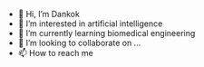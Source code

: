 - 👋 Hi, I’m Dankok
- 👀 I’m interested in artificial intelligence
- 🌱 I’m currently learning biomedical engineering
- 💞️ I’m looking to collaborate on ...
- 📫 How to reach me 

<!---
Danikok/Danikok is a ✨ special ✨ repository because its `README.md` (this file) appears on your GitHub profile.
You can click the Preview link to take a look at your changes.
--->
